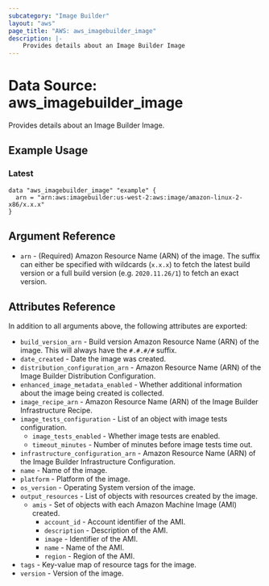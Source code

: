 ```yaml
---
subcategory: "Image Builder"
layout: "aws"
page_title: "AWS: aws_imagebuilder_image"
description: |-
    Provides details about an Image Builder Image
---
```


# Data Source: aws_imagebuilder_image

Provides details about an Image Builder Image.

## Example Usage

### Latest

```hcl
data "aws_imagebuilder_image" "example" {
  arn = "arn:aws:imagebuilder:us-west-2:aws:image/amazon-linux-2-x86/x.x.x"
}
```

## Argument Reference

* `arn` - (Required) Amazon Resource Name (ARN) of the image. The suffix can either be specified with wildcards (`x.x.x`) to fetch the latest build version or a full build version (e.g. `2020.11.26/1`) to fetch an exact version.

## Attributes Reference

In addition to all arguments above, the following attributes are exported:

* `build_version_arn` - Build version Amazon Resource Name (ARN) of the image. This will always have the `#.#.#/#` suffix.
* `date_created` - Date the image was created.
* `distribution_configuration_arn` - Amazon Resource Name (ARN) of the Image Builder Distribution Configuration.
* `enhanced_image_metadata_enabled` - Whether additional information about the image being created is collected.
* `image_recipe_arn` - Amazon Resource Name (ARN) of the Image Builder Infrastructure Recipe.
* `image_tests_configuration` - List of an object with image tests configuration.
    * `image_tests_enabled` - Whether image tests are enabled.
    * `timeout_minutes` - Number of minutes before image tests time out.
* `infrastructure_configuration_arn` - Amazon Resource Name (ARN) of the Image Builder Infrastructure Configuration.
* `name` - Name of the image.
* `platform` - Platform of the image.
* `os_version` - Operating System version of the image.
* `output_resources` - List of objects with resources created by the image.
    * `amis` - Set of objects with each Amazon Machine Image (AMI) created.
        * `account_id` - Account identifier of the AMI.
        * `description` - Description of the AMI.
        * `image` - Identifier of the AMI.
        * `name` - Name of the AMI.
        * `region` - Region of the AMI.
* `tags` - Key-value map of resource tags for the image.
* `version` - Version of the image.

